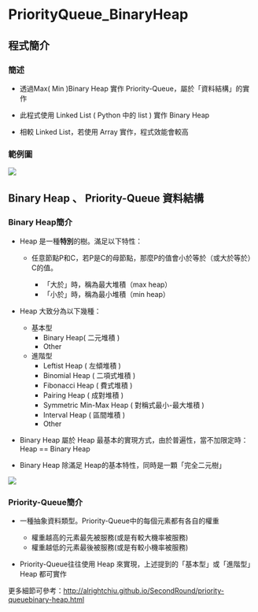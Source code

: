 # PriorityQueue_BinaryHeap
## 程式簡介
### 簡述
* 透過Max( Min )Binary Heap 實作  Priority-Queue，屬於「資料結構」的實作

* 此程式使用 Linked List ( Python 中的 list ) 實作 Binary Heap

* 相較 Linked List，若使用 Array 實作，程式效能會較高 
### 範例圖 
![](https://i.imgur.com/07oIVHQ.jpg)
## Binary Heap 、 Priority-Queue 資料結構
### Binary Heap簡介
* Heap 是一種**特別**的樹。滿足以下特性：
    * 任意節點P和C，若P是C的母節點，那麼P的值會小於等於（或大於等於）C的值。
    
        * 「大於」時，稱為最大堆積（max heap）
        * 「小於」時，稱為最小堆積（min heap）       
        
* Heap 大致分為以下幾種：
    * 基本型
        * Binary Heap( 二元堆積 )
        * Other
    * 進階型
        * Leftist Heap ( 左傾堆積 )
        * Binomial Heap ( 二項式堆積 )
        * Fibonacci Heap ( 費式堆積 )
        * Pairing Heap ( 成對堆積 )
        * Symmetric Min-Max Heap ( 對稱式最小-最大堆積 )
        * Interval Heap ( 區間堆積 )
        * Other
* Binary Heap 屬於 Heap 最基本的實現方式，由於普遍性，當不加限定時：Heap == Binary Heap
* Binary Heap 除滿足 Heap的基本特性，同時是一顆「完全二元樹」

![](https://i.imgur.com/wRdKKwb.png)
### Priority-Queue簡介
* 一種抽象資料類型。Priority-Queue中的每個元素都有各自的權重
    * 權重越高的元素最先被服務(或是有較大機率被服務)
    * 權重越低的元素最後被服務(或是有較小機率被服務)
    
* Priority-Queue往往使用 Heap 來實現，上述提到的「基本型」或「進階型」 Heap 都可實作



更多細節可參考：http://alrightchiu.github.io/SecondRound/priority-queuebinary-heap.html
